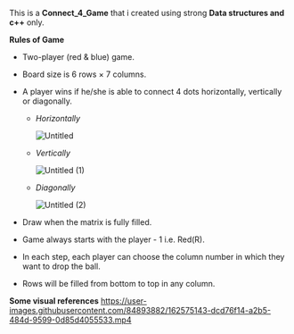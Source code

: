 This is a **Connect_4_Game** that i created using strong **Data structures and c++** only.

**Rules of Game**
- Two-player (red & blue) game.
- Board size is  6 rows × 7 columns.
- A player wins if he/she is able to connect 4 dots horizontally, vertically or diagonally.
    - *Horizontally*
        
        ![Untitled](https://user-images.githubusercontent.com/84893882/162575155-5d2801ef-2fea-47c1-9e82-8422c7ce1b88.png)

    - *Vertically*
        
        ![Untitled (1)](https://user-images.githubusercontent.com/84893882/162575196-0b0c88c8-78b2-4c24-83fe-c4440ef77956.png)

    - *Diagonally*
        
        ![Untitled (2)](https://user-images.githubusercontent.com/84893882/162575225-baf8d137-aeda-4951-998f-e5c2394d3737.png)

        
- Draw when the matrix is fully filled.
- Game always starts with the player - 1 i.e. Red(R).
- In each step, each player can choose the column number in which they want to drop the ball.
- Rows will be filled from bottom to top in any column.

**Some visual references**
https://user-images.githubusercontent.com/84893882/162575143-dcd76f14-a2b5-484d-9599-0d85d4055533.mp4


